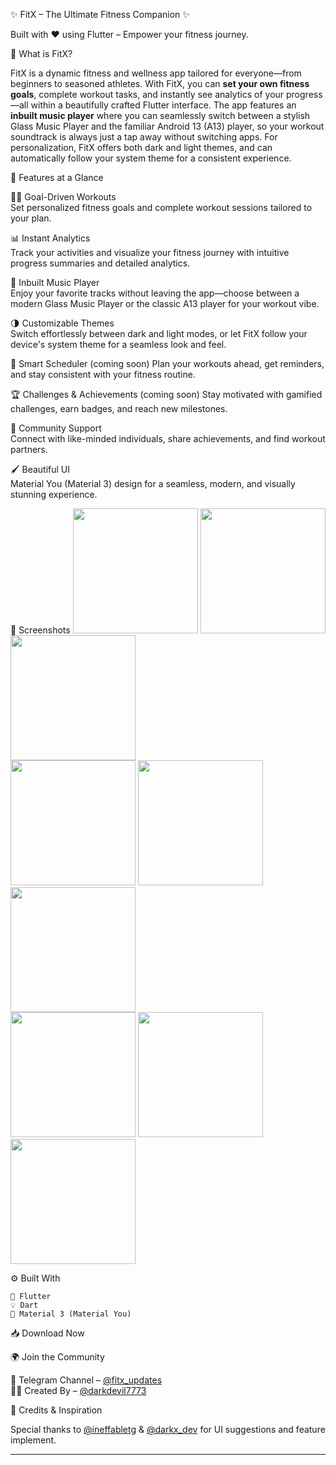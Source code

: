 ✨ FitX – The Ultimate Fitness Companion ✨

Built with ❤️ using Flutter – Empower your fitness journey.

📱 What is FitX?

FitX is a dynamic fitness and wellness app tailored for everyone—from beginners to seasoned athletes. With FitX, you can **set your own fitness goals**, complete workout tasks, and instantly see analytics of your progress—all within a beautifully crafted Flutter interface. The app features an **inbuilt music player** where you can seamlessly switch between a stylish Glass Music Player and the familiar Android 13 (A13) player, so your workout soundtrack is always just a tap away without switching apps. For personalization, FitX offers both dark and light themes, and can automatically follow your system theme for a consistent experience.

🌟 Features at a Glance

🏋️‍♂️ Goal-Driven Workouts  
Set personalized fitness goals and complete workout sessions tailored to your plan.

📊 Instant Analytics  
Track your activities and visualize your fitness journey with intuitive progress summaries and detailed analytics.

🎵 Inbuilt Music Player  
Enjoy your favorite tracks without leaving the app—choose between a modern Glass Music Player or the classic A13 player for your workout vibe.

🌗 Customizable Themes  
Switch effortlessly between dark and light modes, or let FitX follow your device's system theme for a seamless look and feel.

📅 Smart Scheduler (coming soon)
Plan your workouts ahead, get reminders, and stay consistent with your fitness routine.

🏆 Challenges & Achievements (coming soon)
Stay motivated with gamified challenges, earn badges, and reach new milestones.

🤝 Community Support  
Connect with like-minded individuals, share achievements, and find workout partners.

🖌️ Beautiful UI  
Material You (Material 3) design for a seamless, modern, and visually stunning experience.

📸 Screenshots
<img src="https://github.com/user-attachments/assets/9b5d52c5-c10a-41c4-8c39-a4e33ca3ed77" width="200"/>
<img src="https://github.com/user-attachments/assets/32d897c6-d26f-4e3e-b85f-d641501e192d" width="200"/>
<img src="https://github.com/user-attachments/assets/e6b746a8-d205-410b-8f8b-ff79abdbadd5" width="200"/><br>
<img src="https://github.com/user-attachments/assets/5ed00b0f-3cfe-453c-827a-48d7468e2010" width="200"/>
<img src="https://github.com/user-attachments/assets/6c8607a4-3b2d-4872-abb3-5da324a11ff7" width="200"/>
<img src="https://github.com/user-attachments/assets/f7ad4e4e-0a76-4627-be92-7febd319775b" width="200"/><br>
<img src="https://github.com/user-attachments/assets/aeecc231-23b3-4388-8a65-d7b6826f885d" width="200"/>
<img src="https://github.com/user-attachments/assets/09c577b5-0ef0-4fe9-b928-8dc9bc6d1ac1" width="200"/>
<img src="https://github.com/user-attachments/assets/f401af29-1937-4ac7-a79d-35eaf6ac2035" width="200"/>

⚙️ Built With

    🧩 Flutter
    💡 Dart
    🎨 Material 3 (Material You)

📥 Download Now

🌍 Join the Community

📢 Telegram Channel – [@fitx_updates](https://telegram.me/fitx_updates)  
👨‍💻 Created By – [@darkdevil7773](https://telegram.me/darkdevil7773)

🧠 Credits & Inspiration

Special thanks to [@ineffabletg](https://telegram.me/ineffabletg) & [@darkx_dev](https://telegram.me/darkx_dev) for UI suggestions and feature implement.

---
